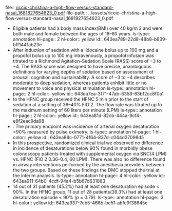 file:: [riccio-christina-a-high-flow-versus-standard-nasal_1681827654623_0.pdf](../assets/riccio-christina-a-high-flow-versus-standard-nasal_1681827654623_0.pdf)
file-path:: ../assets/riccio-christina-a-high-flow-versus-standard-nasal_1681827654623_0.pdf

- Eligible patients had a body mass index(BMI) over 40 kg/m 2 and were both male and female between the ages of 18–80 years.
  ls-type:: annotation
  hl-page:: 2
  hl-color:: yellow
  id:: 643ea789-22d8-48b8-b839-bff1441ab23e
- After induction of sedation with a lidocaine bolus up to 100 mg and a propofol bolus up to 100 mg intravenously, a propofol infusion was titrated to a Richmond Agitation-Sedation Scale (RASS) score of −3 to −4. The RASS score was designed to have precise, unambiguous definitions for varying depths of sedation based on assessment of arousal, cognition and sustainability. A score of −3 to −4 describes moderate to deep sedation, whereas patients exhibit little or no movement to voice and physical stimulation
  ls-type:: annotation
  hl-page:: 2
  hl-color:: yellow
  id:: 643ea7ea-3171-47ab-8358-83bf2cc8f0a1
- to the HFNC group received the HFNC 5 min prior to the start of sedation at a setting of 36–40% FiO 2. The flow rate was titrated up to the maximum setting of 60 liters per minute (LPM)
  ls-type:: annotation
  hl-page:: 2
  hl-color:: yellow
  id:: 643ea81d-82cb-444a-9cf4-e8f2eac9da98
- . The primary endpoint was incidence of arterial oxygen desaturation <90% measured by pulse oximetry.
  ls-type:: annotation
  hl-page:: 1
  hl-color:: yellow
  id:: 643ea88c-0771-4f64-837d-c044d37098d5
- In this prospective, randomized clinical trial we observed no difference in incidence of desaturations below 90% found in morbidly obese colonoscopy patients treated with supplemental oxygen via SNC(4 LPM) vs. HFNC (FiO 2 0.36–0.4, 60 LPM). There was also no difference found in airway interventions performed by the anesthesia providers between the two groups. Based on these findings the DMC stopped the trial at the interim analysis.
  ls-type:: annotation
  hl-page:: 4
  hl-color:: yellow
  id:: 643ea911-64b0-4cdf-94a4-b5b67d631883
- 14 out of 31 patients (45.2%) had at least one desaturation episode < 90%. In the HFNC group, 11 out of 28 patients(39.3%) had at least one desaturation episode < 90% (p = 0.79).
  ls-type:: annotation
  hl-page:: 3
  hl-color:: yellow
  id:: 643ea937-7eb5-466b-bc51-abfc9f38645e